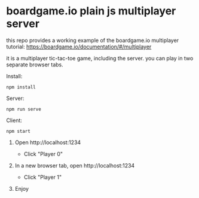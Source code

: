 # boardgame.io plain js multiplayer server

this repo provides a working example of the boardgame.io multiplayer tutorial: https://boardgame.io/documentation/#/multiplayer

it is a multiplayer tic-tac-toe game, including the server. you can play in two separate browser tabs.

Install:
```
npm install
```

Server:
```
npm run serve
```

Client:
```
npm start
```

1. Open http://localhost:1234
    - Click "Player 0"

2. In a new browser tab, open http://localhost:1234
    - Click "Player 1"

3. Enjoy